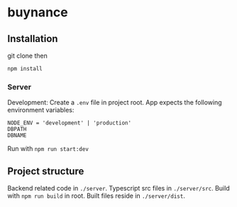 # buynance

## Installation

git clone then

```bash
npm install
```

### Server

Development: Create a ```.env``` file in project root. App expects the following environment variables:

```
NODE_ENV = 'development' | 'production'
DBPATH
DBNAME
```

Run with ```npm run start:dev```

## Project structure

Backend related code in ```./server```. Typescript src files in ```./server/src```. Build with ```npm run build``` in root. Built files reside in ```./server/dist```. 